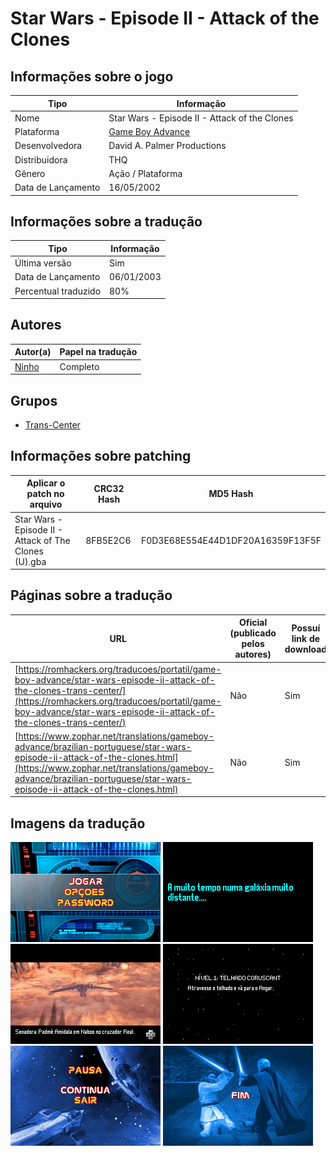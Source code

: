 # Star Wars - Episode II - Attack of the Clones

## Informações sobre o jogo

| Tipo | Informação |
| ----------- | ----------- |
| Nome | Star Wars \- Episode II \- Attack of the Clones |
| Plataforma | [Game Boy Advance](../) |
| Desenvolvedora | David A. Palmer Productions |
| Distribuidora | THQ |
| Gênero | Ação / Plataforma |
| Data de Lançamento | 16/05/2002 |

## Informações sobre a tradução

| Tipo | Informação |
| ----------- | ----------- |
| Última versão | Sim |
| Data de Lançamento | 06/01/2003 |
| Percentual traduzido | 80% |

## Autores

| Autor(a) | Papel na tradução |
| ----------- | ----------- |
| [Ninho](../../../autores/ninho/) | Completo |

## Grupos

* [Trans\-Center](../../../grupos/trans-center/)

## Informações sobre patching

| Aplicar o patch no arquivo | CRC32 Hash | MD5 Hash |
| ----------- | ----------- | ----------- |
| Star Wars \- Episode II \- Attack of The Clones \(U\)\.gba | 8FB5E2C6 | F0D3E68E554E44D1DF20A16359F13F5F |

## Páginas sobre a tradução

| URL | Oficial (publicado pelos autores) | Possuí link de download |
| ----------- | ----------- | ----------- |
| [https://romhackers.org/traducoes/portatil/game-boy-advance/star-wars-episode-ii-attack-of-the-clones-trans-center/](https://romhackers.org/traducoes/portatil/game-boy-advance/star-wars-episode-ii-attack-of-the-clones-trans-center/) | Não | Sim |
| [https://www.zophar.net/translations/gameboy-advance/brazilian-portuguese/star-wars-episode-ii-attack-of-the-clones.html](https://www.zophar.net/translations/gameboy-advance/brazilian-portuguese/star-wars-episode-ii-attack-of-the-clones.html) | Não | Sim |

## Imagens da tradução

![Imagem de exemplo da tradução 1](1.png)
![Imagem de exemplo da tradução 2](2.png)
![Imagem de exemplo da tradução 3](3.png)
![Imagem de exemplo da tradução 4](4.png)
![Imagem de exemplo da tradução 5](5.png)
![Imagem de exemplo da tradução 6](6.png)
